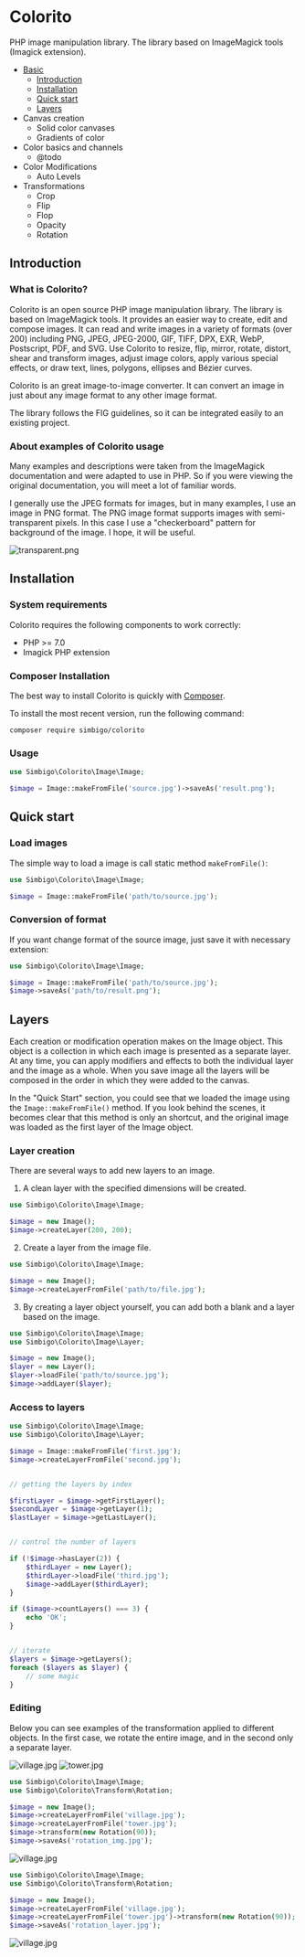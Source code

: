 # Colorito

PHP image manipulation library. The library based on ImageMagick tools (Imagick extension). 

 * [Basic](#introduction)
   * [Introduction](#introduction)
   * [Installation](#installation)
   * [Quick start](#quick-start)
   * [Layers](#layers)
 * Canvas creation
   * Solid color canvases
   * Gradients of color
 * Color basics and channels
   * @todo
 * Color Modifications
   * Auto Levels
 * Transformations
   * Crop
   * Flip
   * Flop
   * Opacity
   * Rotation


## Introduction

### What is Colorito?

Colorito is an open source PHP image manipulation library. The library is based on ImageMagick tools. It provides an easier way to create, edit and compose images. It can read and write images in a variety of formats (over 200) including PNG, JPEG, JPEG-2000, GIF, TIFF, DPX, EXR, WebP, Postscript, PDF, and SVG. Use Colorito to resize, flip, mirror, rotate, distort, shear and transform images, adjust image colors, apply various special effects, or draw text, lines, polygons, ellipses and Bézier curves.

Colorito is an great image-to-image converter. It can convert an image in just about any image format to any other image format.

The library follows the FIG guidelines, so it can be integrated easily to an existing project. 


### About examples of Colorito usage

Many examples and descriptions were taken from the ImageMagick documentation and were adapted to use in PHP. So if you were viewing the original documentation, you will meet a lot of familiar words.

I generally use the JPEG formats for images, but in many examples, I use an image in PNG format. The PNG image format supports images with semi-transparent pixels. In this case I use a "checkerboard" pattern for background of the image. I hope, it will be useful. 

![transparent.png](docs/_assets/img/transparent.png)



## Installation

### System requirements

Colorito requires the following components to work correctly: 

 * PHP >= 7.0
 * Imagick PHP extension
 
### Composer Installation

The best way to install Colorito is quickly with [Composer](http://getcomposer.org/). 

To install the most recent version, run the following command:

```
composer require simbigo/colorito
```

### Usage

```php
use Simbigo\Colorito\Image\Image;

$image = Image::makeFromFile('source.jpg')->saveAs('result.png');
```



## Quick start

### Load images

The simple way to load a image is call static method ```makeFromFile()```:

```php
use Simbigo\Colorito\Image\Image;

$image = Image::makeFromFile('path/to/source.jpg');
```

### Conversion of format

If you want change format of the source image, just save it with necessary extension:

```php
use Simbigo\Colorito\Image\Image;

$image = Image::makeFromFile('path/to/source.jpg');
$image->saveAs('path/to/result.png');
```



## Layers

Each creation or modification operation makes on the Image object. This object is a collection in which each image is presented as a separate layer. At any time, you can apply modifiers and effects to both the individual layer and the image as a whole. When you save image all the layers will be composed in the order in which they were added to the canvas.

In the "Quick Start" section, you could see that we loaded the image using the ```Image::makeFromFile()``` method. If you look behind the scenes, it becomes clear that this method is only an shortcut, and the original image was loaded as the first layer of the Image object.


### Layer creation

There are several ways to add new layers to an image.

1. A clean layer with the specified dimensions will be created.

```php
use Simbigo\Colorito\Image\Image;

$image = new Image();
$image->createLayer(200, 200);
```

2. Create a layer from the image file.

```php
use Simbigo\Colorito\Image\Image;

$image = new Image();
$image->createLayerFromFile('path/to/file.jpg');
```

3. By creating a layer object yourself, you can add both a blank and a layer based on the image.

```php
use Simbigo\Colorito\Image\Image;
use Simbigo\Colorito\Image\Layer;

$image = new Image();
$layer = new Layer();
$layer->loadFile('path/to/source.jpg');
$image->addLayer($layer);
```


### Access to layers

```php
use Simbigo\Colorito\Image\Image;
use Simbigo\Colorito\Image\Layer;

$image = Image::makeFromFile('first.jpg');
$image->createLayerFromFile('second.jpg');


// getting the layers by index

$firstLayer = $image->getFirstLayer();
$secondLayer = $image->getLayer(1);
$lastLayer = $image->getLastLayer();


// control the number of layers

if (!$image->hasLayer(2)) {
    $thirdLayer = new Layer();
    $thirdLayer->loadFile('third.jpg');
    $image->addLayer($thirdLayer);
}

if ($image->countLayers() === 3) {
    echo 'OK';
}


// iterate
$layers = $image->getLayers();
foreach ($layers as $layer) {
    // some magic
}
```


### Editing

Below you can see examples of the transformation applied to different objects. In the first case, we rotate the entire image, and in the second only a separate layer.

![village.jpg](docs/_assets/img/village.jpg)
![tower.jpg](docs/_assets/img/tower.jpg)

```php
use Simbigo\Colorito\Image\Image;
use Simbigo\Colorito\Transform\Rotation;

$image = new Image();
$image->createLayerFromFile('village.jpg');
$image->createLayerFromFile('tower.jpg');
$image->transform(new Rotation(90));
$image->saveAs('rotation_img.jpg');
```

![village.jpg](docs/_assets/img/rotation_img.jpg)

```php
use Simbigo\Colorito\Image\Image;
use Simbigo\Colorito\Transform\Rotation;

$image = new Image();
$image->createLayerFromFile('village.jpg');
$image->createLayerFromFile('tower.jpg')->transform(new Rotation(90));
$image->saveAs('rotation_layer.jpg');
```

![village.jpg](docs/_assets/img/rotation_layer.jpg)
